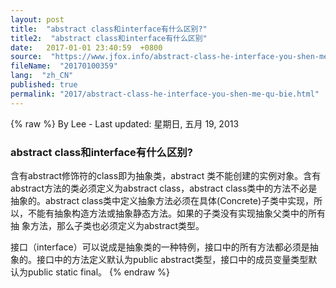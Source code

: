 ```yaml
---
layout: post
title:  "abstract class和interface有什么区别?"
title2:  "abstract class和interface有什么区别"
date:   2017-01-01 23:40:59  +0800
source:  "https://www.jfox.info/abstract-class-he-interface-you-shen-me-qu-bie.html"
fileName:  "20170100359"
lang:  "zh_CN"
published: true
permalink: "2017/abstract-class-he-interface-you-shen-me-qu-bie.html"
---
```

{% raw %}
By Lee - Last updated: 星期日, 五月 19, 2013

### abstract class和interface有什么区别?

含有abstract修饰符的class即为抽象类，abstract 类不能创建的实例对象。含有abstract方法的类必须定义为abstract class，abstract class类中的方法不必是抽象的。abstract class类中定义抽象方法必须在具体(Concrete)子类中实现，所以，不能有抽象构造方法或抽象静态方法。如果的子类没有实现抽象父类中的所有抽 象方法，那么子类也必须定义为abstract类型。

接口（interface）可以说成是抽象类的一种特例，接口中的所有方法都必须是抽象的。接口中的方法定义默认为public abstract类型，接口中的成员变量类型默认为public static final。
{% endraw %}
